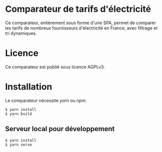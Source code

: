 Comparateur de tarifs d'électricité
===================================

Ce comparateur, entièrement sous forme d'une SPA, permet de comparer les tarifs de nombreux fournisseurs d'électricité en France, avec filtrage et tri dynamiques.

# Licence

Ce comparateur est publié sous licence AGPLv3.

# Installation

Le comparateur nécessite *yarn* ou *npm*.

```
$ yarn install
$ yarn build
```

## Serveur local pour développement

```
$ yarn install
$ yarn serve
```

